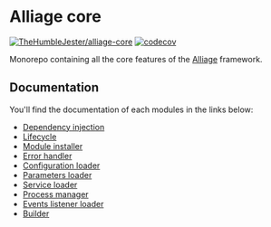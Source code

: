 # Alliage core

[![TheHumbleJester/alliage-core](https://circleci.com/gh/TheHumbleJester/alliage-core.svg?style=svg)](https://circleci.com/gh/TheHumbleJester/alliage-core)
[![codecov](https://codecov.io/gh/TheHumbleJester/alliage-core/branch/master/graph/badge.svg)](https://codecov.io/gh/TheHumbleJester/alliage-core)

Monorepo containing all the core features of the [Alliage](https://github.com/TheHumbleJester/alliage) framework.

## Documentation

You'll find the documentation of each modules in the links below:

- [Dependency injection](packages/dependency-injection)
- [Lifecycle](packages/lifecycle)
- [Module installer](packages/module-installer)
- [Error handler](packages/error-handler)
- [Configuration loader](packages/configuration-loader)
- [Parameters loader](packages/parameters-loader)
- [Service loader](packages/service-loader)
- [Process manager](packages/process-manager)
- [Events listener loader](packages/events-listener-loader)
- [Builder](packages/builder)
